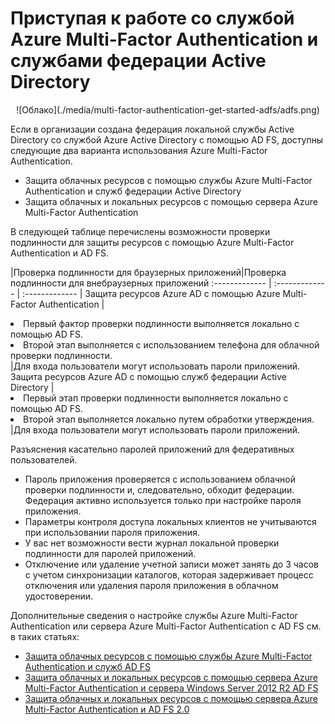<properties 
	pageTitle="Приступая к работе со службой Azure Multi-Factor Authentication и службами федерации Active Directory" 
	description="Эта страница содержит сведения о службе Azure Multi-Factor Authentication, описывающие начало работы с Azure MFA и AD FS." 
	services="multi-factor-authentication" 
	documentationCenter="" 
	authors="billmath" 
	manager="stevenpo" 
	editor="curtland"/>

<tags 
	ms.service="multi-factor-authentication" 
	ms.workload="identity" 
	ms.tgt_pltfrm="na" 
	ms.devlang="na" ms.topic="get-started-article" 
	ms.date="02/25/2016" 
	ms.author="billmath"/>

# Приступая к работе со службой Azure Multi-Factor Authentication и службами федерации Active Directory



<center>![Облако](./media/multi-factor-authentication-get-started-adfs/adfs.png)</center>

Если в организации создана федерация локальной службы Active Directory со службой Azure Active Directory с помощью AD FS, доступны следующие два варианта использования Azure Multi-Factor Authentication.

- Защита облачных ресурсов с помощью службы Azure Multi-Factor Authentication и служб федерации Active Directory 
- Защита облачных и локальных ресурсов с помощью сервера Azure Multi-Factor Authentication 

В следующей таблице перечислены возможности проверки подлинности для защиты ресурсов с помощью Azure Multi-Factor Authentication и AD FS.

|Проверка подлинности для браузерных приложений|Проверка подлинности для внебраузерных приложений
:------------- | :------------- | :------------- |
Защита ресурсов Azure AD с помощью Azure Multi-Factor Authentication |<li>Первый фактор проверки подлинности выполняется локально с помощью AD FS.</li> <li>Второй этап выполняется с использованием телефона для облачной проверки подлинности.</li>|Для входа пользователи могут использовать пароли приложений.
Защита ресурсов Azure AD с помощью служб федерации Active Directory |<li>Первый этап проверки подлинности выполняется локально с помощью AD FS.</li><li>Второй этап выполняется локально путем обработки утверждения.</li>|Для входа пользователи могут использовать пароли приложений.

Разъяснения касательно паролей приложений для федеративных пользователей.

- Пароль приложения проверяется с использованием облачной проверки подлинности и, следовательно, обходит федерации. Федерация активно используется только при настройке пароля приложения.
- Параметры контроля доступа локальных клиентов не учитываются при использовании пароля приложения.
- У вас нет возможности вести журнал локальной проверки подлинности для паролей приложений.
- Отключение или удаление учетной записи может занять до 3 часов с учетом синхронизации каталогов, которая задерживает процесс отключения или удаления пароля приложения в облачном удостоверении.

Дополнительные сведения о настройке службы Azure Multi-Factor Authentication или сервера Azure Multi-Factor Authentication с AD FS см. в таких статьях:

- [Защита облачных ресурсов с помощью службы Azure Multi-Factor Authentication и служб AD FS](multi-factor-authentication-get-started-adfs-cloud.md)
- [Защита облачных и локальных ресурсов с помощью сервера Azure Multi-Factor Authentication и сервера Windows Server 2012 R2 AD FS](multi-factor-authentication-get-started-adfs-w2k12.md)
- [Защита облачных и локальных ресурсов с помощью сервера Azure Multi-Factor Authentication и AD FS 2.0](multi-factor-authentication-get-started-adfs-adfs2.md)







 

<!---HONumber=AcomDC_0302_2016-->